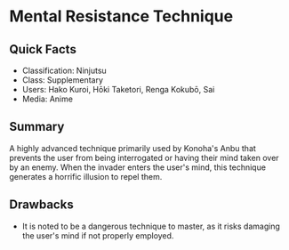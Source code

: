 # Mental Resistance Technique

## Quick Facts
- Classification: Ninjutsu
- Class: Supplementary
- Users: Hako Kuroi, Hōki Taketori, Renga Kokubō, Sai
- Media: Anime

## Summary
A highly advanced technique primarily used by Konoha's Anbu that prevents the user from being interrogated or having their mind taken over by an enemy. When the invader enters the user's mind, this technique generates a horrific illusion to repel them.

## Drawbacks
- It is noted to be a dangerous technique to master, as it risks damaging the user's mind if not properly employed.
